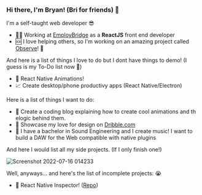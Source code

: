 ### Hi there, I'm Bryan! (Bri for friends) 👋

I'm a self-taught web developer 😎
- 🧑‍💻 Working at [EmployBridge](https://www.employbridge.com/) as a **ReactJS** front end developer
- 🆘 I love helping others, so I'm working on an amazing project called [Observe](https://www.lawrencecheniv.com/design1/observe)! 🔭


And here is a list of things I love to do but I dont have things to demo! (I guess is my To-Do list now 🤔)
- 📲 React Native Animations!
- 📈 Create desktop/phone productivy apps (React Native/Electron)


Here is a list of things I want to do:
- 🌱 Create a coding blog explaining how to create cool animations and th elogic behind them.
- 🎨 Showcase my love for design on [Dribble.com](https://dribbble.com/)
- 🎸 I have a bachelor in Sound Engineering and I create music! I want to build a DAW for the Web compatible with native plugins


And here I would list all my side projects. (If I only finish one!)

![Screenshot 2022-07-16 014233](https://user-images.githubusercontent.com/30734480/179341680-12aa5aa6-5ce8-4093-80a9-3aab7531ed43.png)


Well, anyways... and here's the list of incomplete projects: 😭
- 📝 React Native Inspector! ([Repo](https://github.com/BryanEnid/React-Native-Logger))




<!--
**BryanEnid/BryanEnid** is a ✨ _special_ ✨ repository because its `README.md` (this file) appears on your GitHub profile.

Here are some ideas to get you started:

- 🔭 I’m currently working on ...
- 🌱 I’m currently learning ...
- 👯 I’m looking to collaborate on ...
- 🤔 I’m looking for help with ...
- 💬 Ask me about ...
- 📫 How to reach me: ...
- 😄 Pronouns: ...
- ⚡ Fun fact: ...
-->
